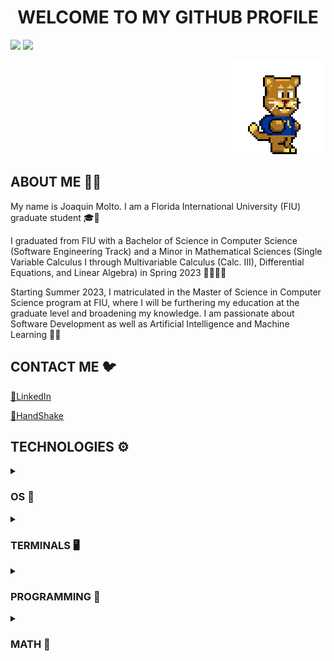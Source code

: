 <h1 align="center">WELCOME TO MY GITHUB PROFILE</h1>

![](https://github-readme-stats-sigma-five.vercel.app/api?username=FIUPanther-JMolto98&show_icons=true&icon_color=5AECA4&title_color=FFCC00&text_color=FFFFFF&bg_color=-45,081E3F,CC0066,CC0066,CC0066,CC0066&hide_border=true)
![](https://github-readme-stats.vercel.app/api/top-langs/?username=FIUPanther-JMolto98&layout=compact&theme=transparent&hide_border=true&title_color=FFCC00&text_color=FFFFFF)

<p align = "right">
<img src="https://github.com/FIUPanther-JMolto98/FIUPanther-JMolto98/blob/main/roary_run_slow_fixed.gif"></img>
</p>

<h2 align="left">ABOUT ME 👨‍💻</h2>
<!-- <h3 align="center">EDUCATION</h3>

<!-- <p>$${\color{gold}GRAD:}$$</p> -->
<!-- <p align="center">M.S. in Computer Science</p> -->
<!-- <p>$${\color{lightblue}UGRAD:}$$</p> -->
<!-- <p align="center">B.S. in Computer Science (SDD Track)</p> -->
<!-- <p>$${\color{pink}MINOR:}$$</p> -->
<!-- <p align="center">Mathematical Sciences</p> -->

<p align ="left">My name is Joaquin Molto. I am a Florida International University (FIU) graduate student 🎓🐾

I graduated from FIU with a Bachelor of Science in Computer Science (Software Engineering Track) and a Minor in Mathematical Sciences (Single Variable Calculus I through Multivariable Calculus (Calc. III), Differential Equations, and Linear Algebra) in Spring 2023 👨🏻‍💻🧮

Starting Summer 2023, I matriculated in the Master of Science in Computer Science program at FIU, where I will be furthering my education at the graduate level and broadening my knowledge. I am passionate about Software Development as well as Artificial Intelligence and Machine Learning 🧠🤖</p>

<h2 align="left">CONTACT ME 🐦</h2>
<a href="https://www.linkedin.com/in/joaquin-molto-fiucompsci/"> 💼LinkedIn</a>

<a href="https://fiu.joinhandshake.com/stu/users/29993123"> 🤝HandShake</a>
<h2 align="left">TECHNOLOGIES ⚙️</h2>

<details><summary><h3 align="left">OS 💾</h3></summary>
  
![Windows](https://a11ybadges.com/badge?logo=windows)
![Linux](https://a11ybadges.com/badge?logo=linux)
![CentOS](https://a11ybadges.com/badge?logo=centos)
![Fedora](https://a11ybadges.com/badge?logo=fedora)
![Ubuntu](https://a11ybadges.com/badge?logo=ubuntu)

</details>

<details><summary><h3 align="left">TERMINALS 🖥️</h3></summary>

![Windows Terminal](https://a11ybadges.com/badge?logo=windowsterminal)
![PowerShell](https://a11ybadges.com/badge?logo=powershell)
![GNU Bash](https://a11ybadges.com/badge?logo=gnubash)

</details>
  
<details><summary><h3 align="left">PROGRAMMING 🤖</h3></summary>

<details><summary><h4 align="left">VERSION CONTROL</h4></summary>

![Git](https://a11ybadges.com/badge?logo=git)
![GitHub](https://a11ybadges.com/badge?logo=github)

</details>

<details><summary><h4 align="left">IDE/TEXT EDITING</h4></summary>


![Visual Studio Code](https://a11ybadges.com/badge?logo=visualstudiocode)
![JetBrains](https://a11ybadges.com/badge?logo=jetbrains)

![Vim](https://a11ybadges.com/badge?logo=vim)
![Neovim](https://a11ybadges.com/badge?logo=neovim)

</details>
  
<details><summary><h4 align="left">DEVELOPMENT</h4></summary>

<h5 align="left">RESOURCES</h5>

![OpenAI](https://a11ybadges.com/badge?logo=openai)
![Stack Overflow](https://a11ybadges.com/badge?logo=stackoverflow)

<h5 align="left">FRAMEWORKS</h5>
  
![Angular](https://a11ybadges.com/badge?logo=angular)
![Apache Maven](https://a11ybadges.com/badge?logo=apachemaven)
![Node.js](https://a11ybadges.com/badge?logo=nodedotjs)
![Spring](https://a11ybadges.com/badge?logo=spring)
 
<h5 align="left">LANGUAGES (OOP and FP)</h5>
  
![C](https://a11ybadges.com/badge?logo=c)
![C++](https://a11ybadges.com/badge?logo=cplusplus)
![Java](https://a11ybadges.com/badge?logo=java)
![Python](https://a11ybadges.com/badge?logo=python)
![R](https://a11ybadges.com/badge?logo=r)

<h5 align="left">LANGUAGES (WEB DEV)</h5>
  
![HTML5](https://a11ybadges.com/badge?logo=html5)
![CSS3](https://a11ybadges.com/badge?logo=css3)
![JavaScript](https://a11ybadges.com/badge?logo=javascript)
![TypeScript](https://a11ybadges.com/badge?logo=typescript)

<h5 align="left">DATABASES</h5>
  
![MySQL](https://a11ybadges.com/badge?logo=mysql)
![MariaDB](https://a11ybadges.com/badge?logo=mariadb)
![PostgreSQL](https://a11ybadges.com/badge?logo=postgresql)
![MongoDB](https://a11ybadges.com/badge?logo=mongodb)

</details> 
  
<details><summary><h4 align="left">DATA ANALYSIS</h4></summary>

![Anaconda](https://a11ybadges.com/badge?logo=anaconda)
![Jupyter](https://a11ybadges.com/badge?logo=jupyter)
![Google Colab](https://a11ybadges.com/badge?logo=googlecolab)

![pandas](https://a11ybadges.com/badge?logo=pandas)
![NumPy](https://a11ybadges.com/badge?logo=numpy)
![scikit-learn](https://a11ybadges.com/badge?logo=scikitlearn)

</details>
</details>

<details><summary><h3 align="left">MATH 🧮</h3></summary>

![Wolfram](https://a11ybadges.com/badge?logo=wolfram)
![LaTeX](https://a11ybadges.com/badge?logo=latex)

</details>
</details>
